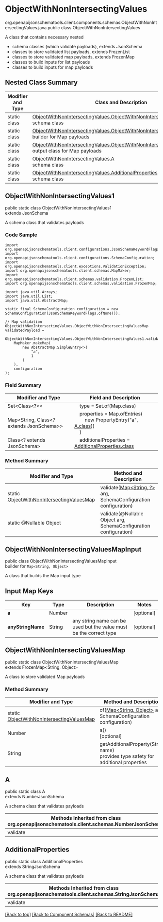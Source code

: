 # ObjectWithNonIntersectingValues
org.openapijsonschematools.client.components.schemas.ObjectWithNonIntersectingValues.java
public class ObjectWithNonIntersectingValues

A class that contains necessary nested
- schema classes (which validate payloads), extends JsonSchema
- classes to store validated list payloads, extends FrozenList
- classes to store validated map payloads, extends FrozenMap
- classes to build inputs for list payloads
- classes to build inputs for map payloads

## Nested Class Summary
| Modifier and Type | Class and Description |
| ----------------- | ---------------------- |
| static class | [ObjectWithNonIntersectingValues.ObjectWithNonIntersectingValues1](#objectwithnonintersectingvalues1)<br> schema class |
| static class | [ObjectWithNonIntersectingValues.ObjectWithNonIntersectingValuesMapInput](#objectwithnonintersectingvaluesmapinput)<br> builder for Map payloads |
| static class | [ObjectWithNonIntersectingValues.ObjectWithNonIntersectingValuesMap](#objectwithnonintersectingvaluesmap)<br> output class for Map payloads |
| static class | [ObjectWithNonIntersectingValues.A](#a)<br> schema class |
| static class | [ObjectWithNonIntersectingValues.AdditionalProperties](#additionalproperties)<br> schema class |

## ObjectWithNonIntersectingValues1
public static class ObjectWithNonIntersectingValues1<br>
extends JsonSchema

A schema class that validates payloads

### Code Sample
```
import org.openapijsonschematools.client.configurations.JsonSchemaKeywordFlags;
import org.openapijsonschematools.client.configurations.SchemaConfiguration;
import org.openapijsonschematools.client.exceptions.ValidationException;
import org.openapijsonschematools.client.schemas.MapMaker;
import org.openapijsonschematools.client.schemas.validation.FrozenList;
import org.openapijsonschematools.client.schemas.validation.FrozenMap;

import java.util.Arrays;
import java.util.List;
import java.util.AbstractMap;

static final SchemaConfiguration configuration = new SchemaConfiguration(JsonSchemaKeywordFlags.ofNone());

// Map validation
ObjectWithNonIntersectingValues.ObjectWithNonIntersectingValuesMap validatedPayload =
    ObjectWithNonIntersectingValues.ObjectWithNonIntersectingValues1.validate(
    MapMaker.makeMap(
        new AbstractMap.SimpleEntry<>(
            "a",
            1
        )
    ),
    configuration
);
```

### Field Summary
| Modifier and Type | Field and Description |
| ----------------- | ---------------------- |
| Set<Class<?>> | &nbsp;&nbsp;&nbsp;&nbsp;type = Set.of(Map.class)<br/> |
| Map<String, Class<? extends JsonSchema>> | &nbsp;&nbsp;&nbsp;&nbsp;properties = Map.ofEntries(<br>&nbsp;&nbsp;&nbsp;&nbsp;&nbsp;&nbsp;&nbsp;&nbsp;new PropertyEntry("a", [A.class](#a)))<br>&nbsp;&nbsp;&nbsp;&nbsp;)<br> |
| Class<? extends JsonSchema> | &nbsp;&nbsp;&nbsp;&nbsp;additionalProperties = [AdditionalProperties.class](#additionalproperties)<br> |

### Method Summary
| Modifier and Type | Method and Description |
| ----------------- | ---------------------- |
| static [ObjectWithNonIntersectingValuesMap](#objectwithnonintersectingvaluesmap) | validate([Map<String, ?>](#objectwithnonintersectingvaluesmapinput) arg, SchemaConfiguration configuration) |
| static @Nullable Object | validate(@Nullable Object arg, SchemaConfiguration configuration) |
## ObjectWithNonIntersectingValuesMapInput
public class ObjectWithNonIntersectingValuesMapInput<br>
builder for `Map<String, Object>`

A class that builds the Map input type

## Input Map Keys
| Key | Type |  Description | Notes |
| --- | ---- | ------------ | ----- |
| **a** | Number |  | [optional] |
| **anyStringName** | String | any string name can be used but the value must be the correct type | [optional] |

## ObjectWithNonIntersectingValuesMap
public static class ObjectWithNonIntersectingValuesMap<br>
extends FrozenMap<String, Object>

A class to store validated Map payloads

### Method Summary
| Modifier and Type | Method and Description |
| ----------------- | ---------------------- |
| static [ObjectWithNonIntersectingValuesMap](#objectwithnonintersectingvaluesmap) | of([Map<String, Object>](#objectwithnonintersectingvaluesmapinput) arg, SchemaConfiguration configuration) |
| Number | a()<br>[optional] |
| String | getAdditionalProperty(String name)<br>provides type safety for additional properties |

## A
public static class A<br>
extends NumberJsonSchema

A schema class that validates payloads

| Methods Inherited from class org.openapijsonschematools.client.schemas.NumberJsonSchema |
| ------------------------------------------------------------------ |
| validate                                                           |

## AdditionalProperties
public static class AdditionalProperties<br>
extends StringJsonSchema

A schema class that validates payloads

| Methods Inherited from class org.openapijsonschematools.client.schemas.StringJsonSchema |
| ------------------------------------------------------------------ |
| validate                                                           |

[[Back to top]](#top) [[Back to Component Schemas]](../../../README.md#Component-Schemas) [[Back to README]](../../../README.md)
